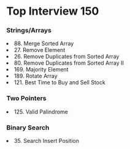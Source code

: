 <h1>Top Interview 150</h1>
<h3>Strings/Arrays</h3>
<li>88. Merge Sorted Array</li>
<li>27. Remove Element</li>
<li>26. Remove Duplicates from Sorted Array</li>
<li>80. Remove Duplicates from Sorted Array II</li>
<li>169. Majority Element</li>
<li>189. Rotate Array</li>
<li>121. Best Time to Buy and Sell Stock</li>
<h3>Two Pointers</h3>
<li>125. Valid Palindrome</li>
<h3>Binary Search</h3>
<li>35. Search Insert Position</li>
